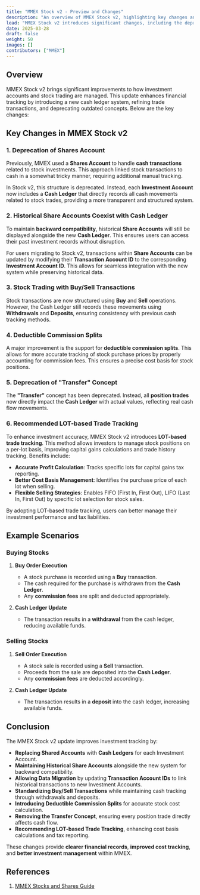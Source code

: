 ```yaml
---
title: "MMEX Stock v2 - Preview and Changes"
description: "An overview of MMEX Stock v2, highlighting key changes and improvements in investment account handling."
lead: "MMEX Stock v2 introduces significant changes, including the deprecation of shared accounts, a new cash ledger system, and enhanced commission tracking."
date: 2025-03-28
draft: false
weight: 50
images: []
contributors: ["MMEX"]
---
```


## Overview

MMEX Stock v2 brings significant improvements to how investment accounts and stock trading are managed. This update enhances financial tracking by introducing a new cash ledger system, refining trade transactions, and deprecating outdated concepts. Below are the key changes:

## Key Changes in MMEX Stock v2

### 1. Deprecation of Shares Account

Previously, MMEX used a **Shares Account** to handle **cash transactions** related to stock investments. This approach linked stock transactions to cash in a somewhat tricky manner, requiring additional manual tracking.

In Stock v2, this structure is deprecated. Instead, each **Investment Account** now includes a **Cash Ledger** that directly records all cash movements related to stock trades, providing a more transparent and structured system.

### 2. Historical Share Accounts Coexist with Cash Ledger

To maintain **backward compatibility**, historical **Share Accounts** will still be displayed alongside the new **Cash Ledger**. This ensures users can access their past investment records without disruption.

For users migrating to Stock v2, transactions within **Share Accounts** can be updated by modifying their **Transaction Account ID** to the corresponding **Investment Account ID**. This allows for seamless integration with the new system while preserving historical data.

### 3. Stock Trading with Buy/Sell Transactions

Stock transactions are now structured using **Buy** and **Sell** operations. However, the Cash Ledger still records these movements using **Withdrawals** and **Deposits**, ensuring consistency with previous cash tracking methods.

### 4. Deductible Commission Splits

A major improvement is the support for **deductible commission splits**. This allows for more accurate tracking of stock purchase prices by properly accounting for commission fees. This ensures a precise cost basis for stock positions.

### 5. Deprecation of "Transfer" Concept

The **"Transfer"** concept has been deprecated. Instead, all **position trades** now directly impact the **Cash Ledger** with actual values, reflecting real cash flow movements.

### 6. Recommended LOT-based Trade Tracking

To enhance investment accuracy, MMEX Stock v2 introduces **LOT-based trade tracking**. This method allows investors to manage stock positions on a per-lot basis, improving capital gains calculations and trade history tracking. Benefits include:

- **Accurate Profit Calculation**: Tracks specific lots for capital gains tax reporting.
- **Better Cost Basis Management**: Identifies the purchase price of each lot when selling.
- **Flexible Selling Strategies**: Enables FIFO (First In, First Out), LIFO (Last In, First Out) by specific lot selection for stock sales.

By adopting LOT-based trade tracking, users can better manage their investment performance and tax liabilities.

## Example Scenarios

### Buying Stocks

1. **Buy Order Execution**
   - A stock purchase is recorded using a **Buy** transaction.
   - The cash required for the purchase is withdrawn from the **Cash Ledger**.
   - Any **commission fees** are split and deducted appropriately.

2. **Cash Ledger Update**
   - The transaction results in a **withdrawal** from the cash ledger, reducing available funds.

### Selling Stocks

1. **Sell Order Execution**
   - A stock sale is recorded using a **Sell** transaction.
   - Proceeds from the sale are deposited into the **Cash Ledger**.
   - Any **commission fees** are deducted accordingly.

2. **Cash Ledger Update**
   - The transaction results in a **deposit** into the cash ledger, increasing available funds.

## Conclusion

The MMEX Stock v2 update improves investment tracking by:
- **Replacing Shared Accounts** with **Cash Ledgers** for each Investment Account.
- **Maintaining Historical Share Accounts** alongside the new system for backward compatibility.
- **Allowing Data Migration** by updating **Transaction Account IDs** to link historical transactions to new Investment Accounts.
- **Standardizing Buy/Sell Transactions** while maintaining cash tracking through withdrawals and deposits.
- **Introducing Deductible Commission Splits** for accurate stock cost calculation.
- **Removing the Transfer Concept**, ensuring every position trade directly affects cash flow.
- **Recommending LOT-based Trade Tracking**, enhancing cost basis calculations and tax reporting.

These changes provide **clearer financial records**, **improved cost tracking**, and **better investment management** within MMEX.

## References

1. [MMEX Stocks and Shares Guide](https://moneymanagerex.org/moneymanagerex/en_US/stocks_and_shares.html)
